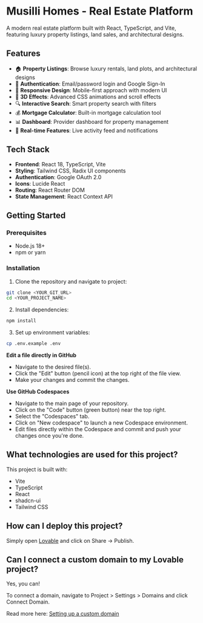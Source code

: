 # Musilli Homes - Real Estate Platform

A modern real estate platform built with React, TypeScript, and Vite, featuring luxury property listings, land sales, and architectural designs.

## Features

- 🏠 **Property Listings**: Browse luxury rentals, land plots, and architectural designs
- 🔐 **Authentication**: Email/password login and Google Sign-In
- 📱 **Responsive Design**: Mobile-first approach with modern UI
- 🎨 **3D Effects**: Advanced CSS animations and scroll effects
- 🔍 **Interactive Search**: Smart property search with filters
- 💰 **Mortgage Calculator**: Built-in mortgage calculation tool
- 📊 **Dashboard**: Provider dashboard for property management
- 🎯 **Real-time Features**: Live activity feed and notifications

## Tech Stack

- **Frontend**: React 18, TypeScript, Vite
- **Styling**: Tailwind CSS, Radix UI components
- **Authentication**: Google OAuth 2.0
- **Icons**: Lucide React
- **Routing**: React Router DOM
- **State Management**: React Context API

## Getting Started

### Prerequisites

- Node.js 18+
- npm or yarn

### Installation

1. Clone the repository and navigate to project:
```bash
git clone <YOUR_GIT_URL>
cd <YOUR_PROJECT_NAME>
```

2. Install dependencies:
```bash
npm install
```

3. Set up environment variables:
```bash
cp .env.example .env
```

**Edit a file directly in GitHub**

- Navigate to the desired file(s).
- Click the "Edit" button (pencil icon) at the top right of the file view.
- Make your changes and commit the changes.

**Use GitHub Codespaces**

- Navigate to the main page of your repository.
- Click on the "Code" button (green button) near the top right.
- Select the "Codespaces" tab.
- Click on "New codespace" to launch a new Codespace environment.
- Edit files directly within the Codespace and commit and push your changes once you're done.

## What technologies are used for this project?

This project is built with:

- Vite
- TypeScript
- React
- shadcn-ui
- Tailwind CSS

## How can I deploy this project?

Simply open [Lovable](https://lovable.dev/projects/f028444c-48b7-4df6-bfd6-875578415a18) and click on Share -> Publish.

## Can I connect a custom domain to my Lovable project?

Yes, you can!

To connect a domain, navigate to Project > Settings > Domains and click Connect Domain.

Read more here: [Setting up a custom domain](https://docs.lovable.dev/tips-tricks/custom-domain#step-by-step-guide)
